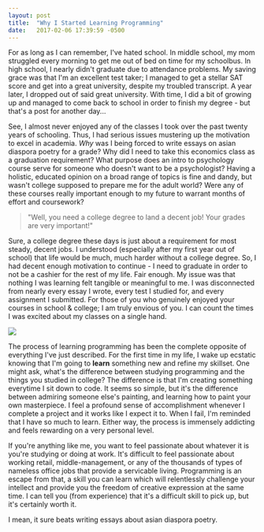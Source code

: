 ```yaml
---
layout: post
title:  "Why I Started Learning Programming"
date:   2017-02-06 17:39:59 -0500
---
```



For as long as I can remember, I've hated school.  In middle school, my mom struggled every morning to get me out of bed on time for my schoolbus. In high school, I nearly didn't graduate due to attendance problems. My saving grace was that I'm an excellent test taker; I managed to get a stellar SAT score and get into a great university, despite my troubled transcript. A year later, I dropped out of said great university. With time, I did a bit of growing up and managed to come back to school in order to finish my degree - but that's a post for another day...
		
See, I almost never enjoyed any of the classes I took over the past twenty years of schooling. Thus, I had serious issues mustering up the motivation to excel in academia. *Why* was I being forced to write essays on asian diaspora poetry for a grade? Why did I need to take this economics class as a graduation requirement? What purpose does an intro to psychology course serve for someone who doesn't want to be a psychologist? Having a holistic, educated opinion on a broad range of topics is fine and dandy, but wasn't college supposed to prepare me for the adult world? Were any of these courses really important enough to my future to warrant months of effort and coursework?
		 
>  "Well, you need a college degree to land a decent job! Your grades are very important!"
		 
Sure, a college degree these days is just about a requirement for most steady, decent jobs. I understood (especially after my first year out of school) that life would be much, much harder without a college degree. So, I had decent enough motivation to continue - I need to graduate in order to not be a cashier for the rest of my life. Fair enough. My issue was that nothing I was learning felt tangible or meaningful to me. I was disconnected from nearly every essay I wrote, every test I studied for, and every assignment I submitted. For those of you who genuinely enjoyed your courses in school & college; I am truly envious of you. I can count the times I was excited about my classes on a single hand.

![](https://s-media-cache-ak0.pinimg.com/600x315/16/84/3f/16843fccda656b1bf1629a19309bf89d.jpg)

The process of learning programming has been the complete opposite of everything I've just described. For the first time in my life, I wake up ecstatic knowing that I'm going to **learn** something new and refine my skillset. One might ask, what's the difference between studying programming and the things you studied in college? The difference is that I'm creating something everytime I sit down to code. It seems so simple, but it's the difference between admiring someone else's painting, and learning how to paint your own masterpiece. I feel a profound sense of accomplishment whenever I complete a project and it works like I expect it to. When I fail, I'm reminded that I have so much to learn. Either way, the process is immensely addicting and feels rewarding on a very personal level.

If you're anything like me, you want to feel passionate about whatever it is you're studying or doing at work. It's difficult to feel passionate about working retail, middle-management, or any of the thousands of types of nameless office jobs that provide a servicable living. Programming is an escape from that, a skill you can learn which will relentlessly challenge your intellect and provide you the freedom of creative expression at the same time. I can tell you (from experience) that it's a difficult skill to pick up, but it's certainly worth it.

I mean, it sure beats writing essays about asian diaspora poetry.



